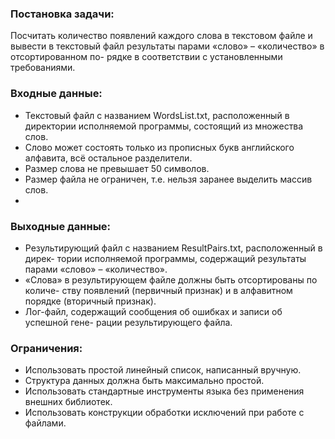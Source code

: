 ###  Постановка задачи:
Посчитать количество появлений каждого слова в текстовом файле и вывести в текстовый файл результаты парами «слово» – «количество» в отсортированном по- рядке в соответствии с установленными требованиями.

###  Входные данные:
-	Текстовый файл с названием WordsList.txt, расположенный в директории исполняемой программы, состоящий из множества слов.
-	Слово может состоять только из прописных букв английского алфавита, всё остальное разделители.
-	Размер слова не превышает 50 символов.
-	Размер файла не ограничен, т.е. нельзя заранее выделить массив слов.
-	
###  Выходные данные:
-	Результирующий файл с названием ResultPairs.txt, расположенный в дирек- тории исполняемой программы, содержащий результаты парами «слово» –
«количество».
-	«Слова» в результирующем файле должны быть отсортированы по количе- ству появлений (первичный признак) и в алфавитном порядке (вторичный признак).
-	Лог-файл, содержащий сообщения об ошибках и записи об успешной гене- рации результирующего файла.

###  Ограничения:
-	Использовать простой линейный список, написанный вручную.
-	Структура данных должна быть максимально простой.
-	Использовать стандартные инструменты языка без применения внешних библиотек.
-	Использовать конструкции обработки исключений при работе с файлами.
